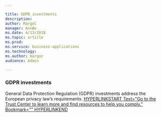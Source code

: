 ```yaml
---

title: GDPR investments
description: 
author: MargoC
manager: AnnBe
ms.date: 4/13/2018
ms.topic: article
ms.prod: 
ms.service: business-applications
ms.technology: 
ms.author: margoc
audience: Admin

---
```

### GDPR investments



General Data Protection Regulation (GDPR) investments address the European
privacy law’s requirements. [HYPERLINKSTART Text="Go to the Trust Center to
learn more and find resources to help you comply." Bookmark=""
HYPERLINKEND](https://www.microsoft.com/en-us/TrustCenter/Privacy/gdpr/default.aspx)
